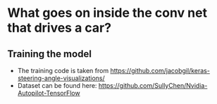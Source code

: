 # What goes on inside the conv net that drives a car?

## Training the model
* The training code is taken from https://github.com/jacobgil/keras-steering-angle-visualizations/
* Dataset can be found here: https://github.com/SullyChen/Nvidia-Autopilot-TensorFlow

